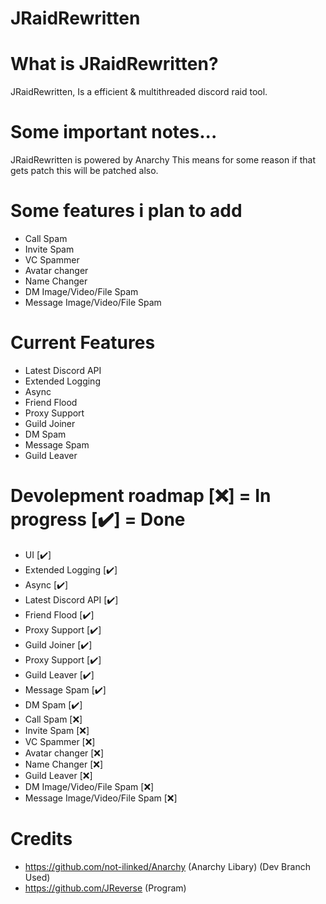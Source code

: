 # JRaidRewritten

# What is JRaidRewritten?
JRaidRewritten, Is a efficient & multithreaded discord raid tool.

# Some important notes...
JRaidRewritten is powered by Anarchy This means for some reason if that gets patch this will be patched also.

# Some features i plan to add
- Call Spam
- Invite Spam
- VC Spammer
- Avatar changer
- Name Changer
- DM Image/Video/File Spam
- Message Image/Video/File Spam

# Current Features
- Latest Discord API
- Extended Logging
- Async
- Friend Flood
- Proxy Support
- Guild Joiner
- DM Spam
- Message Spam
- Guild Leaver

# Devolepment roadmap [❌] = In progress [✔️] = Done
- UI [✔️]
- Extended Logging [✔️]
- Async [✔️]
- Latest Discord API [✔️]
- Friend Flood [✔️]
- Proxy Support [✔️]
- Guild Joiner [✔️]
- Proxy Support [✔️] 
- Guild Leaver [✔️]
- Message Spam [✔️]
- DM Spam [✔️]
- Call Spam [❌]
- Invite Spam [❌]
- VC Spammer [❌]
- Avatar changer [❌]
- Name Changer [❌]
- Guild Leaver [❌]
- DM Image/Video/File Spam [❌]
- Message Image/Video/File Spam [❌]

# Credits
- https://github.com/not-ilinked/Anarchy (Anarchy Libary) (Dev Branch Used)
- https://github.com/JReverse (Program)
